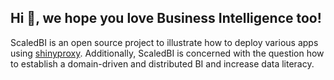 ## Hi 👋, we hope you love Business Intelligence too!

ScaledBI is an open source project to illustrate how to deploy various apps using [shinyproxy](https://www.shinyproxy.io/).  Additionally, ScaledBI is concerned with the question how to establish a domain-driven and distributed BI and increase data literacy.

